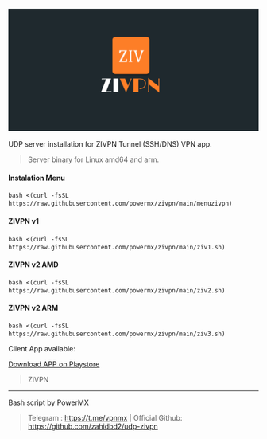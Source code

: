![](https://github.com/powermx/dl/blob/master/zivpn.png)

UDP server installation for ZIVPN Tunnel (SSH/DNS) VPN app.
<br>

>Server binary for Linux amd64 and arm.

#### Instalation Menu

```
bash <(curl -fsSL https://raw.githubusercontent.com/powermx/zivpn/main/menuzivpn)
```
#### ZIVPN v1

```
bash <(curl -fsSL https://raw.githubusercontent.com/powermx/zivpn/main/ziv1.sh)
```
#### ZIVPN v2 AMD

```
bash <(curl -fsSL https://raw.githubusercontent.com/powermx/zivpn/main/ziv2.sh)
```
#### ZIVPN v2 ARM

```
bash <(curl -fsSL https://raw.githubusercontent.com/powermx/zivpn/main/ziv3.sh)
```

Client App available:

<a href="https://play.google.com/store/apps/details?id=com.zi.zivpn" target="_blank" rel="noreferrer">Download APP on Playstore</a>
> ZiVPN
                
----
Bash script by PowerMX
> Telegram : https://t.me/vpnmx | 
> Official Github: https://github.com/zahidbd2/udp-zivpn
